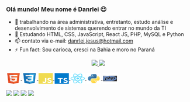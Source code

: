 ### Olá mundo! Meu nome é Danrlei 😉

- 🔭 trabalhando na área administrativa, entretanto, estudo análise e desenvolvimento de sistemas querendo entrar no mundo da TI
- 🌱 Estudando HTML, CSS, JavaScript, React JS, PHP, MySQL e Python
- 📫 contato via e-mail: danrlei.jesus@hotmail.com
- ⚡ Fun fact: Sou carioca, cresci na Bahia e moro no Paraná 

<div align="center">
  <a href="https://github.com/danoliver1792">
  <img height="180em" src="https://github-readme-stats.vercel.app/api?username=danoliver1792&show_icons=true&theme=dark&include_all_commits=true&count_private=true"/>
  <img height="180em" src="https://github-readme-stats.vercel.app/api/top-langs/?username=danoliver1792&layout=compact&langs_count=7&theme=dark"/>
</div>
  
<div style="display: inline_block"><br>
  <img align="center" alt="dan-HTML" height="30" width="40" src="https://raw.githubusercontent.com/devicons/devicon/master/icons/html5/html5-original.svg">
  <img align="center" alt="dan-CSS" height="30" width="40" src="https://raw.githubusercontent.com/devicons/devicon/master/icons/css3/css3-original.svg">
  <img align="center" alt="dan-Js" height="30" width="40" src="https://raw.githubusercontent.com/devicons/devicon/master/icons/javascript/javascript-plain.svg">
  <img align="center" alt="dan-Ts" height="30" width="40" src="https://raw.githubusercontent.com/devicons/devicon/master/icons/typescript/typescript-plain.svg">
  <img align="center" alt="dan-React" height="30" width="40" src="https://raw.githubusercontent.com/devicons/devicon/master/icons/react/react-original.svg">
  <img align="center" alt="dan-Python" height="30" width="40" src="https://raw.githubusercontent.com/devicons/devicon/master/icons/python/python-original.svg">
  <img align="center" alt="dan-Php" height="30" width="40" src="https://raw.githubusercontent.com/devicons/devicon/master/icons/php/php-original.svg">
</div> </br>
  
<div>
  <a href = "mailto:danrleioliveira1792@gmail.com"><img src="https://img.shields.io/badge/-Gmail-%23333?style=for-the-badge&logo=gmail&logoColor=white" target="_blank"></a>
  <a href="https://www.linkedin.com/in/danrlei-de-oliveira-jesus-536155205/" target="_blank"><img src="https://img.shields.io/badge/-LinkedIn-%230077B5?style=for-the-badge&logo=linkedin&logoColor=white" target="_blank"></a>   
  <a href="https://www.instagram.com/dan.oliveira_1792/" target="_blank"><img src="https://img.shields.io/badge/-Instagram-%23E4405F?style=for-the-badge&logo=instagram&logoColor=white" target="_blank"></a>
  <a href="https://wa.me/5541989025568" target="_blank"><img src="https://img.shields.io/badge/WhatsApp-25D366?style=for-the-badge&logo=whatsapp&logoColor=white" target="_blank"></a>
</div>

